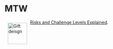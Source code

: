 # MTW
<a onclick="window.open('https://www.mtw.org/CONTENT/Give/EGD/Mtw_EGPDesign.jpg',
              'nameforpop','width=900, height=1000, top=300, left=600');return false;" href="https://www.mtw.org/CONTENT/Give/EGD/Mtw_EGPDesign.jpg" target="_blank"><img style="float: left; margin: 10px;" src="https://www.mtw.org/CONTENT/Give/EGD/DesignPlanIcon.jpg" title="Gift deisgn" width="62" height="69" /></a>
<div style="text-align: left;"><span style="color: #000000;"><span style="color: #000000;"><a onclick="window.open('',
              'nameforpop','width=750, height=750, top=200, left=200');return false;" href="https://www.mtw.org/popuppage/" target="_blank">Risks and Challenge Levels Explained</a></span>.<br /><br /><br /></span></div>
